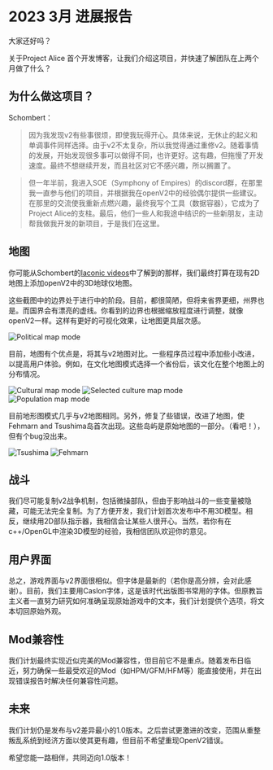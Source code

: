 # 2023 3月 进展报告

大家还好吗？

关于Project Alice 首个开发博客，让我们介绍这项目，并快速了解团队在上两个月做了什么？

## 为什么做这项目？

Schombert：

> 因为我发现v2有些事很烦，即使我玩得开心。具体来说，无休止的起义和单调事件同样选择。由于v2不太复杂，所以我觉得通过重修v2。随着事情的发展，开始发现很多事可以做得不同，也许更好。这有趣，但拖慢了开发速度。最终不想继续开发，而且社区对它不感兴趣，所以搁置了。

> 但一年半前，我进入SOE（Symphony of Empires）的discord群，在那里我一直参与他们的项目，并根据我在openV2中的经验偶尔提供一些建议。在那里的交流使我重新点燃兴趣，最终我写个工具（数据容器），它成为了Project Alice的支柱。最后，他们一些人和我途中结识的一些新朋友，主动帮我做我开发的新项目，于是我们在这里。

## 地图

你可能从Schombert的[laconic videos](https://www.youtube.com/channel/UCVRXDHpfemCzPSHDfqOPr-Q)中了解到的那样，我们最终打算在现有2D地图上添加openV2中的3D地球仪地图。

这些截图中的边界处于进行中的阶段。目前，都很简陋，但将来省界更细，州界也是。而国界会有漂亮的虚线。你看到的边界也根据缩放程度进行调整，就像openV2一样。这样有更好的可视化效果，让地图更具层次感。

![Political map mode](political.png)

目前，地图有个优点是，将其与v2地图对比。一些程序员过程中添加些小改进，以提高用户体验。例如，在文化地图模式选择一个省份后，该文化在整个地图上的分布情况。

![Cultural map mode](cultural.png) ![Selected culture map mode](culturalB.png) ![Population map mode](population.png)

目前地形图模式几乎与v2地图相同。另外，修复了些错误，改进了地图，使Fehmarn and Tsushima岛首次出现。这些岛屿是原始地图的一部分。（看吧！），但有个bug没出来。

![Tsushima](island2.png) ![Fehmarn](island1.png)

## 战斗

我们尽可能复制v2战争机制，包括微操部队，但由于影响战斗的一些变量被隐藏，可能无法完全复制。为了方便开发，我们计划首次发布中不用3D模型。相反，继续用2D部队指示器，我相信会让某些人很开心。当然，若你有在c++/OpenGL中渲染3D模型的经验，我相信团队欢迎你的意见。

## 用户界面

总之，游戏界面与v2界面很相似。但字体是最新的（若你是高分辨，会对此感谢）。目前，我们主要用Caslon字体，这是该时代出版图书常用的字体。但原教旨主义者一直努力研究如何准确呈现原始游戏中的文本，我们计划提供个选项，将文本切回原始外观。

## Mod兼容性

我们计划最终实现近似完美的Mod兼容性，但目前它不是重点。随着发布日临近，努力确保一些最受欢迎的Mod（如HPM/GFM/HFM等）能直接使用，并在出现错误报告时解决任何兼容性问题。

## 未来

我们计划仍是发布与v2差异最小的1.0版本。之后尝试更激进的改变，范围从重整叛乱系统到经济方面以使其更有趣，但目前不希望重现OpenV2错误。

希望您能一路相伴，共同迈向1.0版本！
